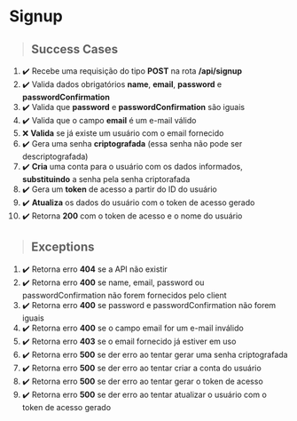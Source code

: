 # Signup

> ## Success Cases

1. :heavy_check_mark: Recebe uma requisição do tipo **POST** na rota **/api/signup**
2. :heavy_check_mark: Valida dados obrigatórios **name**, **email**, **password** e **passwordConfirmation**
3. :heavy_check_mark: Valida que **password** e **passwordConfirmation** são iguais
4. :heavy_check_mark: Valida que o campo **email** é um e-mail válido
5. :x: **Valida** se já existe um usuário com o email fornecido
6. :heavy_check_mark: Gera uma senha **criptografada** (essa senha não pode ser descriptografada)
7. :heavy_check_mark: **Cria** uma conta para o usuário com os dados informados, **substituindo** a senha pela senha criptorafada
8. :heavy_check_mark: Gera um **token** de acesso a partir do ID do usuário
9. :heavy_check_mark: **Atualiza** os dados do usuário com o token de acesso gerado
10. :heavy_check_mark: Retorna **200** com o token de acesso e o nome do usuário

> ## Exceptions

1. :heavy_check_mark: Retorna erro **404** se a API não existir
2. :heavy_check_mark: Retorna erro **400** se name, email, password ou passwordConfirmation não forem fornecidos pelo client
3. :heavy_check_mark: Retorna erro **400** se password e passwordConfirmation não forem iguais
4. :heavy_check_mark: Retorna erro **400** se o campo email for um e-mail inválido
5. :heavy_check_mark: Retorna erro **403** se o email fornecido já estiver em uso
6. :heavy_check_mark: Retorna erro **500** se der erro ao tentar gerar uma senha criptografada
7. :heavy_check_mark: Retorna erro **500** se der erro ao tentar criar a conta do usuário
8. :heavy_check_mark: Retorna erro **500** se der erro ao tentar gerar o token de acesso
9. :heavy_check_mark: Retorna erro **500** se der erro ao tentar atualizar o usuário com o token de acesso gerado